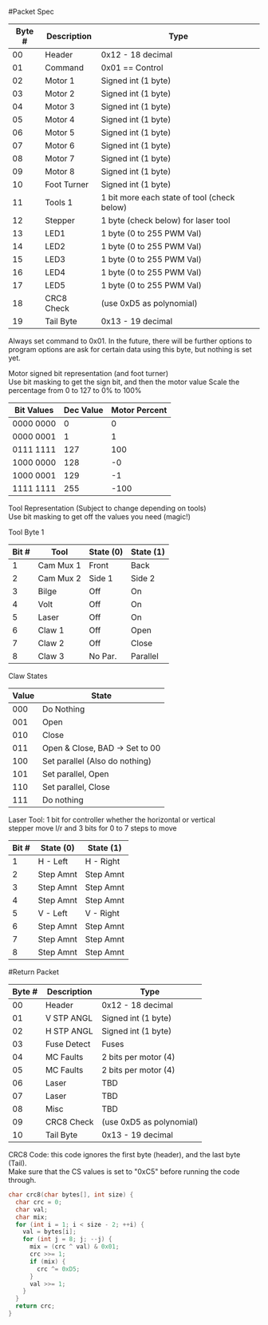 #Packet Spec

Byte # | Description | Type
-------|-------------|------
  00   |    Header   | 0x12 - 18 decimal
  01   |   Command   | 0x01 == Control
  02   |   Motor 1   | Signed int (1 byte)   
  03   |   Motor 2   | Signed int (1 byte)   
  04   |   Motor 3   | Signed int (1 byte)   
  05   |   Motor 4   | Signed int (1 byte)   
  06   |   Motor 5   | Signed int (1 byte)   
  07   |   Motor 6   | Signed int (1 byte)   
  08   |   Motor 7   | Signed int (1 byte)   
  09   |   Motor 8   | Signed int (1 byte)   
  10   | Foot Turner | Signed int (1 byte)  
  11   |   Tools 1   | 1 bit more each state of tool (check below)  
  12   |   Stepper   | 1 byte (check below) for laser tool  
  13   |    LED1     | 1 byte (0 to 255 PWM Val)  
  14   |    LED2     | 1 byte (0 to 255 PWM Val)  
  15   |    LED3     | 1 byte (0 to 255 PWM Val)  
  16   |    LED4     | 1 byte (0 to 255 PWM Val)  
  17   |    LED5     | 1 byte (0 to 255 PWM Val)  
  18   | CRC8 Check  | (use 0xD5 as polynomial) 
  19   | Tail Byte   | 0x13 - 19 decimal  
  
Always set command to 0x01. In the future, there will be further options to program options are ask for certain data using this byte, but nothing is set yet.  


Motor signed bit representation (and foot turner)  
Use bit masking to get the sign bit, and then the motor value 
Scale the percentage from 0 to 127 to 0% to 100%  

Bit Values | Dec Value | Motor Percent 
-----------|-----------|---------------
0000 0000  |         0 |            0
0000 0001  |         1 |            1
0111 1111  |       127 |          100
1000 0000  |       128 |           -0
1000 0001  |       129 |           -1
1111 1111  |       255 |         -100


Tool Representation (Subject to change depending on tools)  
Use bit masking to get off the values you need (magic!)  

Tool Byte 1  

Bit # |    Tool   | State (0)  | State (1)  
------|-----------|------------|----------  
  1   | Cam Mux 1 |      Front | Back  
  2   | Cam Mux 2 |     Side 1 | Side 2  
  3   |  Bilge    |        Off | On  
  4   |   Volt    |        Off | On 
  5   |  Laser    |        Off | On  
  6   |  Claw 1   |        Off | Open  
  7   |  Claw 2   |        Off | Close  
  8   |  Claw 3   |    No Par. | Parallel  

Claw States

 Value | State  
-------|--------------------------------
   000 | Do Nothing  
   001 | Open  
   010 | Close 
   011 | Open & Close, BAD -> Set to 00  
   100 | Set parallel (Also do nothing)  
   101 | Set parallel, Open  
   110 | Set parallel, Close  
   111 | Do nothing  
   

Laser Tool: 1 bit for controller whether the horizontal or vertical  
stepper move l/r and 3 bits for 0 to 7 steps to move

Bit # | State (0)  | State (1)  
------|------------|----------
  1   | H - Left   | H - Right
  2   | Step Amnt  | Step Amnt
  3   | Step Amnt  | Step Amnt
  4   | Step Amnt  | Step Amnt
  5   | V - Left   | V - Right
  6   | Step Amnt  | Step Amnt
  7   | Step Amnt  | Step Amnt
  8   | Step Amnt  | Step Amnt
  
#Return Packet

Byte # |   Description  | Type
-------|----------------|------
  00   |     Header     | 0x12 - 18 decimal
  01   |   V STP ANGL   | Signed int (1 byte)
  02   |   H STP ANGL   | Signed int (1 byte)   
  03   |   Fuse Detect  | Fuses
  04   |    MC Faults   | 2 bits per motor (4)
  05   |    MC Faults   | 2 bits per motor (4)
  06   |     Laser      | TBD 
  07   |     Laser      | TBD
  08   |     Misc       | TBD
  09   |   CRC8 Check   | (use 0xD5 as polynomial) 
  10   |   Tail Byte    | 0x13 - 19 decimal  

CRC8 Code: this code ignores the first byte (header), and the last byte (Tail).  
Make sure that the CS values is set to "0xC5" before running the code through.

```c
char crc8(char bytes[], int size) {
  char crc = 0;
  char val;
  char mix;
  for (int i = 1; i < size - 2; ++i) {
    val = bytes[i];
    for (int j = 8; j; --j) {
      mix = (crc ^ val) & 0x01;
      crc >>= 1;
      if (mix) {
        crc ^= 0xD5;
      }
      val >>= 1;
    }
  }
  return crc;
}
```